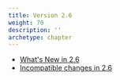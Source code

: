 ```yaml
---
title: Version 2.6
weight: 70
description: ''
archetype: chapter
---
```

- [What's New in 2.6](whats-new-in-2-6.md)
- [Incompatible changes in 2.6](incompatible-changes-in-2-6.md)
